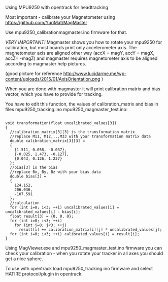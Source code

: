 Using MPU9250 with opentrack for headtracking

Most important - calibrate your Magnetometer using 
https://github.com/YuriMat/MagMaster

Use mpu9250_calibrationmagmaster.ino firmware for that.

*VERY IMPORTANT!* Magmaster shows you how to rotate your mpu9250 for calibration, but most boards print only accelerometer axis.
The magnetometer axis are aligned other way (accX = magY, accY = magX, accZ= -magZ) and magmaster requires magnetometer axis to be aligned according to magmaster help pictures.

(good picture for reference http://www.lucidarme.me/wp-content/uploads/2015/01/AxisOrientation.png )

When you are done with magmaster it will print calibration matrix and bias vector, which you have to provide for tracking.

You have to edit this function, the values of calibration_matrix and bias in files mpu9250_tracking.ino
mpu9250_magmaster_test.ino:


~~~~

void transformation(float uncalibrated_values[3])    
{
  //calibration_matrix[3][3] is the transformation matrix
  //replace M11, M12,..,M33 with your transformation matrix data
  double calibration_matrix[3][3] = 
  {
    {1.511, 0.058, -0.037},
    {-0.025, 1.473, -0.127},
    {0.043, 0.126, 1.237}  
  };
  //bias[3] is the bias
  //replace Bx, By, Bz with your bias data
  double bias[3] = 
  {
    124.152,
    206.036,
    -107.591
  };  
  //calculation
  for (int i=0; i<3; ++i) uncalibrated_values[i] = uncalibrated_values[i] - bias[i];
  float result[3] = {0, 0, 0};
  for (int i=0; i<3; ++i)
    for (int j=0; j<3; ++j)
      result[i] += calibration_matrix[i][j] * uncalibrated_values[j];
  for (int i=0; i<3; ++i) calibrated_values[i] = result[i];
}

~~~~

Using MagViewer.exe and mpu9250_magmaster_test.ino firmware
you can check your calibration - when you rotate your
tracker in all axes you should get a nice sphere.

To use with opentrack load mpu9250_tracking.ino firmware and select
HATIRE protocol/plugin in opentrack.
